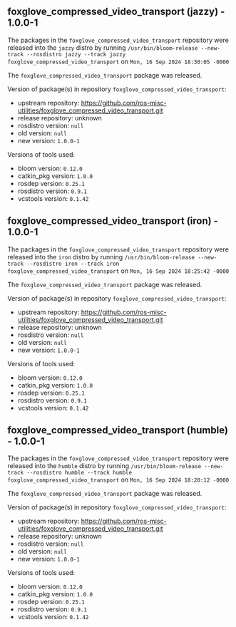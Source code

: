 ## foxglove_compressed_video_transport (jazzy) - 1.0.0-1

The packages in the `foxglove_compressed_video_transport` repository were released into the `jazzy` distro by running `/usr/bin/bloom-release --new-track --rosdistro jazzy --track jazzy foxglove_compressed_video_transport` on `Mon, 16 Sep 2024 18:30:05 -0000`

The `foxglove_compressed_video_transport` package was released.

Version of package(s) in repository `foxglove_compressed_video_transport`:

- upstream repository: https://github.com/ros-misc-utilities/foxglove_compressed_video_transport.git
- release repository: unknown
- rosdistro version: `null`
- old version: `null`
- new version: `1.0.0-1`

Versions of tools used:

- bloom version: `0.12.0`
- catkin_pkg version: `1.0.0`
- rosdep version: `0.25.1`
- rosdistro version: `0.9.1`
- vcstools version: `0.1.42`


## foxglove_compressed_video_transport (iron) - 1.0.0-1

The packages in the `foxglove_compressed_video_transport` repository were released into the `iron` distro by running `/usr/bin/bloom-release --new-track --rosdistro iron --track iron foxglove_compressed_video_transport` on `Mon, 16 Sep 2024 18:25:42 -0000`

The `foxglove_compressed_video_transport` package was released.

Version of package(s) in repository `foxglove_compressed_video_transport`:

- upstream repository: https://github.com/ros-misc-utilities/foxglove_compressed_video_transport.git
- release repository: unknown
- rosdistro version: `null`
- old version: `null`
- new version: `1.0.0-1`

Versions of tools used:

- bloom version: `0.12.0`
- catkin_pkg version: `1.0.0`
- rosdep version: `0.25.1`
- rosdistro version: `0.9.1`
- vcstools version: `0.1.42`


## foxglove_compressed_video_transport (humble) - 1.0.0-1

The packages in the `foxglove_compressed_video_transport` repository were released into the `humble` distro by running `/usr/bin/bloom-release --new-track --rosdistro humble --track humble foxglove_compressed_video_transport` on `Mon, 16 Sep 2024 18:20:12 -0000`

The `foxglove_compressed_video_transport` package was released.

Version of package(s) in repository `foxglove_compressed_video_transport`:

- upstream repository: https://github.com/ros-misc-utilities/foxglove_compressed_video_transport.git
- release repository: unknown
- rosdistro version: `null`
- old version: `null`
- new version: `1.0.0-1`

Versions of tools used:

- bloom version: `0.12.0`
- catkin_pkg version: `1.0.0`
- rosdep version: `0.25.1`
- rosdistro version: `0.9.1`
- vcstools version: `0.1.42`


